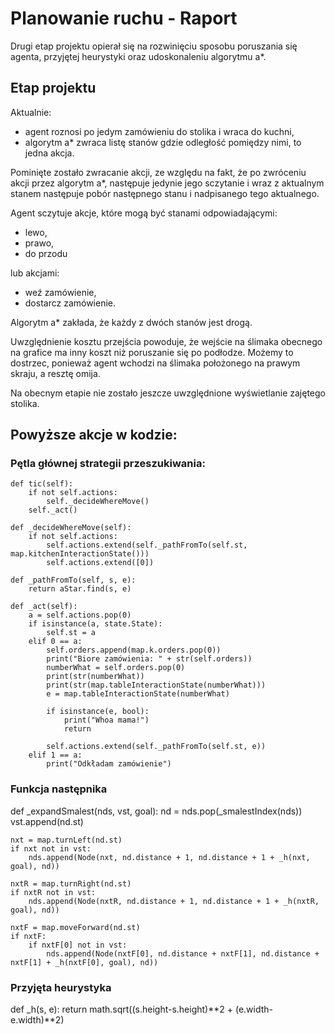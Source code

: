 # Planowanie ruchu - Raport  

Drugi etap projektu opierał się na rozwinięciu sposobu poruszania się agenta, przyjętej heurystyki oraz udoskonaleniu algorytmu a*.  

## Etap projektu  

Aktualnie: 
  * agent roznosi po jedym zamówieniu do stolika i wraca do kuchni,
  * algorytm a* zwraca listę stanów gdzie odległość pomiędzy nimi, to jedna akcja.  

Pominięte zostało zwracanie akcji, ze względu na fakt, że po zwróceniu akcji przez algorytm a*, następuje jedynie jego sczytanie i wraz z aktualnym stanem następuje pobór następnego stanu i nadpisanego tego aktualnego.  

Agent sczytuje akcje, które mogą być stanami odpowiadającymi:
  * lewo,
  * prawo,
  * do przodu 
  
lub akcjami:
  * weź zamówienie,
  * dostarcz zamówienie.  

Algorytm a* zakłada, że każdy z dwóch stanów jest drogą.  

Uwzględnienie kosztu przejścia powoduje, że wejście na ślimaka obecnego na grafice ma inny koszt niż poruszanie się po podłodze.
Możemy to dostrzec, ponieważ agent wchodzi na ślimaka położonego na prawym skraju, a resztę omija.  

Na obecnym etapie nie zostało jeszcze uwzględnione wyświetlanie zajętego stolika.

## Powyższe akcje w kodzie:  

### Pętla głównej strategii przeszukiwania:  

    def tic(self):
        if not self.actions:
            self._decideWhereMove()
        self._act()

    def _decideWhereMove(self):
        if not self.actions:
            self.actions.extend(self._pathFromTo(self.st, map.kitchenInteractionState()))
            self.actions.extend([0])

    def _pathFromTo(self, s, e):
        return aStar.find(s, e)

    def _act(self):
        a = self.actions.pop(0)
        if isinstance(a, state.State):
            self.st = a
        elif 0 == a:
            self.orders.append(map.k.orders.pop(0))
            print("Biore zamówienia: " + str(self.orders))
            numberWhat = self.orders.pop(0)
            print(str(numberWhat))
            print(str(map.tableInteractionState(numberWhat)))
            e = map.tableInteractionState(numberWhat)

            if isinstance(e, bool):
                print("Whoa mama!")
                return

            self.actions.extend(self._pathFromTo(self.st, e))
        elif 1 == a:
            print("Odkładam zamówienie")

### Funkcja następnika  

def _expandSmalest(nds, vst, goal):
    nd = nds.pop(_smalestIndex(nds))
    vst.append(nd.st)

    nxt = map.turnLeft(nd.st)
    if nxt not in vst:
        nds.append(Node(nxt, nd.distance + 1, nd.distance + 1 + _h(nxt, goal), nd))

    nxtR = map.turnRight(nd.st)
    if nxtR not in vst:
        nds.append(Node(nxtR, nd.distance + 1, nd.distance + 1 + _h(nxtR, goal), nd))

    nxtF = map.moveForward(nd.st)
    if nxtF:
        if nxtF[0] not in vst:
            nds.append(Node(nxtF[0], nd.distance + nxtF[1], nd.distance + nxtF[1] + _h(nxtF[0], goal), nd))  

### Przyjęta heurystyka  

def _h(s, e):
    return math.sqrt((s.height-s.height)**2 + (e.width-e.width)**2)

